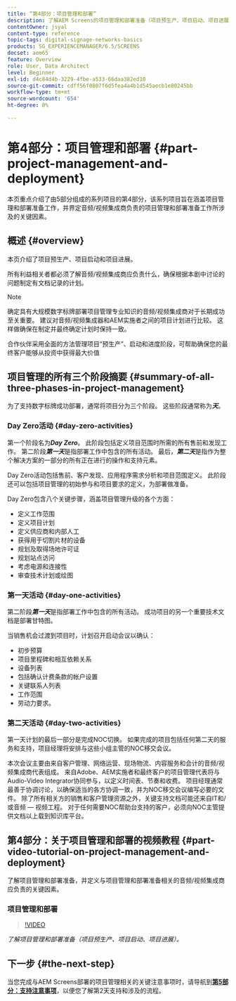 ```yaml
---
title: “第4部分：项目管理和部署”
description: 了解AEM Screens的项目管理和部署准备（项目预生产、项目启动、项目进展）。
contentOwner: jsyal
content-type: reference
topic-tags: digital-signage-networks-basics
products: SG_EXPERIENCEMANAGER/6.5/SCREENS
docset: aem65
feature: Overview
role: User, Data Architect
level: Beginner
exl-id: d4c84d4b-3229-4fbe-a533-66daa382ed10
source-git-commit: cdff56f0807f6d5fea4a4b1d545aecb1e80245bb
workflow-type: tm+mt
source-wordcount: '654'
ht-degree: 0%

---
```


# 第4部分：项目管理和部署 {#part-project-management-and-deployment}

本页重点介绍了由5部分组成的系列项目的第4部分，该系列项目旨在涵盖项目管理和部署准备工作，并界定音频/视频集成商负责的项目管理和部署准备工作所涉及的关键因素。

## 概述 {#overview}

本页介绍了项目预生产、项目启动和项目进展。

所有利益相关者都必须了解音频/视频集成商应负责什么，确保根据本剧中讨论的问题制定有文档记录的计划。

>[!NOTE]
>
>确定具有大规模数字标牌部署项目管理专业知识的音频/视频集成商对于长期成功至关重要。 建议对音频/视频集成器和AEM实施者之间的项目计划进行比较。 这样做确保在制定并最终确定计划时保持一致。
>
>合作伙伴采用全面的方法管理项目“预生产”、启动和进度阶段，可帮助确保您的最终客户能够从投资中获得最大价值

## 项目管理的所有三个阶段摘要 {#summary-of-all-three-phases-in-project-management}

为了支持数字标牌成功部署，通常将项目分为三个阶段。 这些阶段通常称为&#x200B;***天***。

### Day Zero活动 {#day-zero-activities}

第一个阶段名为&#x200B;***Day Zero***。 此阶段包括定义项目范围时所需的所有售前和发现工作。 第二阶段&#x200B;***第一天***&#x200B;是指部署工作中包含的所有活动。 最后，***第二天***&#x200B;是指作为整个解决方案的一部分的所有正在进行的操作和支持元素。

Day Zero活动包括售前、客户发现、应用程序需求分析和项目范围定义。 此阶段还可以包括项目管理的初始参与和项目要求的定义，为部署做准备。

Day Zero包含八个关键步骤，涵盖项目管理升级的各个方面：

* 定义工作范围
* 定义项目计划
* 定义供应商和内部人工
* 获得用于切割片材的设备
* 规划及取得场地许可证
* 规划站点访问
* 考虑电源和连接性
* 审查技术计划或绘图

### 第一天活动 {#day-one-activities}

第二阶段&#x200B;***第一天***&#x200B;是指部署工作中包含的所有活动。 成功项目的另一个重要技术文档是部署甘特图。

当销售机会过渡到项目时，计划召开启动会议以确认：

* 初步预算
* 项目里程碑和相互依赖关系
* 设备列表
* 包括确认计费条款的帐户设置
* 关键联系人列表
* 工作范围
* 劳动力要求。

### 第二天活动 {#day-two-activities}

第一天计划的最后一部分是完成NOC切换。 如果完成的项目包括任何第二天的服务和支持，项目经理将安排与这些小组主管的NOC移交会议。

本次会议主要由来自客户管理、网络运营、现场物流、内容服务和会计的音频/视频集成商代表组成。 来自Adobe、AEM实施者和最终客户的项目管理代表将与Audio-Video Integrator协同参与，以定义时间表、节奏和收费。 项目经理通常最善于协调讨论，以确保适当的各方协调一致，并为NOC移交会议编写必要的文件。 除了所有相关方的销售和客户管理资源之外，关键支持文档可能还来自IT和/或音频 — 视频工程。 对于任何需要NOC帮助台支持的客户，必须向NOC主管提供文档以上载到知识库平台。

## 第4部分：关于项目管理和部署的视频教程 {#part-video-tutorial-on-project-management-and-deployment}

了解项目管理和部署准备，并定义与项目管理和部署准备相关的音频/视频集成商应负责的关键因素。

### 项目管理和部署

>[!VIDEO](https://video.tv.adobe.com/v/32795?captions=chi_hans)

*了解项目管理和部署准备（项目预生产、项目启动、项目进展）。*

## 下一步 {#the-next-step}

当您完成与AEM Screens部署的项目管理相关的关键注意事项时，请导航到&#x200B;**[第5部分：支持注意事项](support-considerations.md)**，以便您了解第2天支持和涉及的流程。
